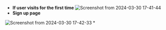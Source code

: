 
* **If user visits for the first time**
![Screenshot from 2024-03-30 17-41-44](https://github.com/punavwalke/react-rails-song-gallery/assets/68280225/bf94fcaa-9950-44be-8b94-a770d68a80a2)
* **Sign up page**

![Screenshot from 2024-03-30 17-42-33](https://github.com/punavwalke/react-rails-song-gallery/assets/68280225/c698f607-2b9b-48ac-be9b-0d913f7790ce)
* 
